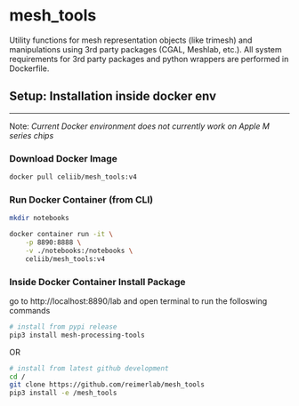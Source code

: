 # mesh_tools

Utility functions for mesh representation objects (like trimesh) and manipulations using 3rd party packages (CGAL, Meshlab, etc.). All system requirements for 3rd party packages and python wrappers are performed in Dockerfile.

## Setup: Installation inside docker env

---

Note: _Current Docker environment does not currently work on Apple M series chips_

### Download Docker Image

```bash
docker pull celiib/mesh_tools:v4
```

### Run Docker Container (from CLI)

```bash
mkdir notebooks

docker container run -it \
    -p 8890:8888 \
    -v ./notebooks:/notebooks \
    celiib/mesh_tools:v4
```

### Inside Docker Container Install Package

go to http://localhost:8890/lab and open terminal to run the folloswing commands

```bash
# install from pypi release
pip3 install mesh-processing-tools
```

OR

```bash
# install from latest github development
cd /
git clone https://github.com/reimerlab/mesh_tools
pip3 install -e /mesh_tools
```
